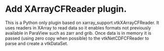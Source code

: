 # Add XArrayCFReader plugin.

This is a Python only plugin based on
xarray_support.vtkXArrayCFReader. It uses readers in XArray to read
data so it enables formats not previously available in ParaView such
as zarr and grib. Once data is in memory it is passed (using zero copy
when possible) to the vtkNetCDFCFReader to parse and create a
vtkDataSet.

